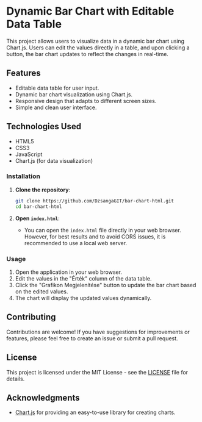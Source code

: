 # Dynamic Bar Chart with Editable Data Table

This project allows users to visualize data in a dynamic bar chart using Chart.js. Users can edit the values directly in a table, and upon clicking a button, the bar chart updates to reflect the changes in real-time.

## Features

- Editable data table for user input.
- Dynamic bar chart visualization using Chart.js.
- Responsive design that adapts to different screen sizes.
- Simple and clean user interface.

## Technologies Used

- HTML5
- CSS3
- JavaScript
- Chart.js (for data visualization)

### Installation

1. **Clone the repository**:
   ```bash
   git clone https://github.com/DzsangaGIT/bar-chart-html.git
   cd bar-chart-html
   ```

2. **Open `index.html`**:
   - You can open the `index.html` file directly in your web browser. However, for best results and to avoid CORS issues, it is recommended to use a local web server.

### Usage

1. Open the application in your web browser.
2. Edit the values in the "Érték" column of the data table.
3. Click the "Grafikon Megjelenítése" button to update the bar chart based on the edited values.
4. The chart will display the updated values dynamically.

## Contributing

Contributions are welcome! If you have suggestions for improvements or features, please feel free to create an issue or submit a pull request.

## License

This project is licensed under the MIT License - see the [LICENSE](LICENSE) file for details.

## Acknowledgments

- [Chart.js](https://www.chartjs.org/) for providing an easy-to-use library for creating charts.
